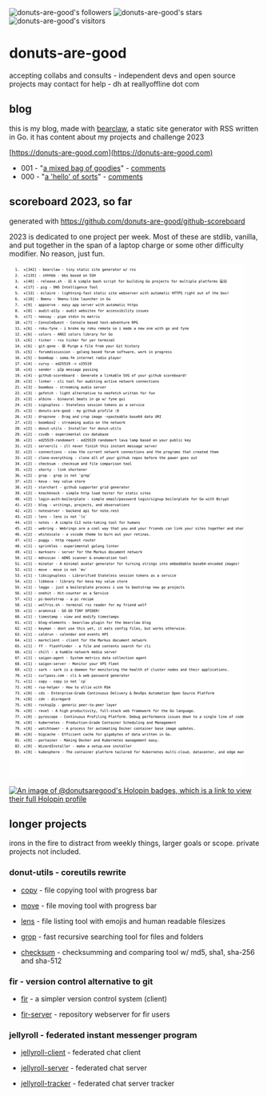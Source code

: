 ![donuts-are-good's followers](https://img.shields.io/github/followers/donuts-are-good?&color=555&style=for-the-badge&label=followers) ![donuts-are-good's stars](https://img.shields.io/github/stars/donuts-are-good?affiliations=OWNER%2CCOLLABORATOR&color=555&style=for-the-badge) ![donuts-are-good's visitors](https://komarev.com/ghpvc/?username=donuts-are-good&color=555555&style=for-the-badge&label=visitors)



# donuts-are-good
accepting collabs and consults - independent devs and open source projects may contact for help - dh at reallyoffline dot com

## blog

this is my blog, made with [bearclaw](https://github.com/donuts-are-good/bearclaw), a static site generator with RSS written in Go. it has content about my projects and challenge 2023

[https://donuts-are-good.com](https://donuts-are-good.com) 

- 001 - "[a mixed bag of goodies](https://donuts-are-good.com/a-mixed-bag-of-goodies.md.html)" - [comments](https://github.com/donuts-are-good/blog/discussions/2)
- 000 - "[a 'hello' of sorts](https://donuts-are-good.com/a-hello-of-sorts.md.html)" - [comments](https://github.com/donuts-are-good/blog/discussions/1)


## scoreboard 2023, so far

generated with https://github.com/donuts-are-good/github-scoreboard 


2023 is dedicated to one project per week. Most of these are stdlib, vanilla, and put together in the span of a laptop charge or some other difficulty modifier. No reason, just fun. 

![repo_list](https://raw.githubusercontent.com/donuts-are-good/donuts-are-good/master/repo_list.svg)

[![An image of @donutsaregood's Holopin badges, which is a link to view their full Holopin profile](https://holopin.me/donutsaregood)](https://holopin.io/@donutsaregood)

## longer projects

irons in the fire to distract from weekly things, larger goals or scope. private projects not included.

### donut-utils - coreutils rewrite

- [copy](https://github.com/donuts-are-good/copy) - file copying tool with progress bar

- [move](https://github.com/donuts-are-good/move) - file moving tool with progress bar

- [lens](https://github.com/donuts-are-good/lens) - file listing tool with emojis and human readable filesizes

- [grop](https://github.com/donuts-are-good/grop) - fast recursive searching tool for files and folders

- [checksum](https://github.com/donuts-are-good/checksum) - checksumming and comparing tool w/ md5, sha1, sha-256 and sha-512

### fir - version control alternative to git

- [fir](https://github.com/firsync/fir) - a simpler version control system (client)

- [fir-server](https://github.com/firsync/fir-server) - repository webserver for fir users

### jellyroll - federated instant messenger program

- [jellyroll-client](https://github.com/JellyRollChat/jellyroll-client/) - federated chat client

- [jellyroll-server](https://github.com/JellyRollChat/jellyroll-server) - federated chat server 

- [jellyroll-tracker](https://github.com/JellyRollChat/jellyroll-tracker) - federated chat server tracker

